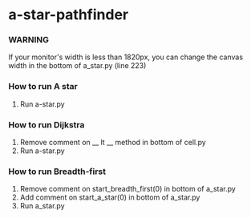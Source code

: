 # a-star-pathfinder

### WARNING
If your monitor's width is less than 1820px, you can change the canvas width in the bottom of a_star.py (line 223)

### How to run A star
1. Run a-star.py

### How to run Dijkstra
1. Remove comment on __ lt __ method in bottom of cell.py
2. Run a-star.py

### How to run Breadth-first
1. Remove comment on start_breadth_first(0) in bottom of a_star.py
2. Add comment on start_a_star(0) in bottom of a_star.py
3. Run a_star.py

